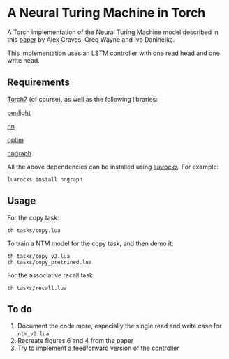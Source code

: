 A Neural Turing Machine in Torch
================================

A Torch implementation of the Neural Turing Machine model described in this 
[paper](http://arxiv.org/abs/1410.5401) by Alex Graves, Greg Wayne and Ivo Danihelka.

This implementation uses an LSTM controller with one read head and one write head.

## Requirements

[Torch7](https://github.com/torch/torch7) (of course), as well as the following
libraries:

[penlight](https://github.com/stevedonovan/Penlight)

[nn](https://github.com/torch/nn)

[optim](https://github.com/torch/optim)

[nngraph](https://github.com/torch/nngraph)

All the above dependencies can be installed using [luarocks](http://luarocks.org). For example:

```
luarocks install nngraph
```

## Usage

For the copy task:

```
th tasks/copy.lua
```

To train a NTM model for the copy task, and then demo it:

```
th tasks/copy_v2.lua
th tasks/copy_pretrined.lua
```

For the associative recall task:

```
th tasks/recall.lua
```

## To do

1. Document the code more, especially the single read and write case for `ntm_v2.lua`
2. Recreate figures 6 and 4 from the paper
3. Try to implement a feedforward version of the controller
